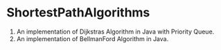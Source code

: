 # ShortestPathAlgorithms

1. An implementation of Dijkstras Algorithm in Java with Priority Queue.
2. An implementation of BellmanFord Algorithm in Java.
